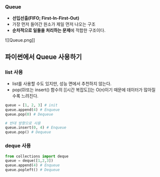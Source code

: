 ### Queue
+ **선입선출(FIFO; First-In-First-Out)**
+ 가장 먼저 들어간 원소가 제일 먼저 나오는 구조
+ **순차적으로 일들을 처리하는 문제**에 적합한 구조이다.

![[Queue.png]]

## 파이썬에서 Queue 사용하기
### list 사용
+ list를 사용할 수도 있지만, 성능 면에서 추천하지 않는다.
+ pop(0)또는 insert() 함수의 [[시간 복잡도]]는 O(n)이기 때문에 데이터가 많아질수록 느려진다.
```python
queue = [1, 2, 3] # init
queue.append(4) # Enqueue
queue.pop(0) # Dequeue

# 반대 방향으로 사용
queue.insert(0, 4) # Enqueue
queue.pop() # Dequeue
```

### deque 사용
```python
from collections import deque
queue = deque([1,2,3])
queue.append(4) # Enqueue
queue.popleft() # Dequeue
```